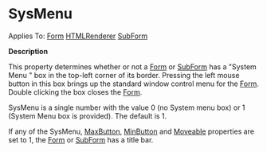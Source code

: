 




<h1 class="heading"><span class="name">SysMenu</span></h1>

Applies To: [Form](../a-z/form.md) [HTMLRenderer](../a-z/htmlrenderer.md) [SubForm](../a-z/subform.md)


**Description**


This property determines whether or not a [Form](../a-z/form.md) or [SubForm](../a-z/subform.md) has a "System Menu " box in the top-left corner of its border. Pressing the left mouse button in this box brings up the standard window control menu for the [Form](../a-z/form.md). Double clicking the box closes the [Form](../a-z/form.md).


SysMenu is a single number with the value 0 (no System menu box) or 1 (System Menu box is provided). The default is 1.


If any of the SysMenu, [MaxButton](../a-z/maxbutton.md), [MinButton](../a-z/minbutton.md) and [Moveable](../a-z/moveable.md) properties are set to 1, the [Form](../a-z/form.md) or [SubForm](../a-z/subform.md) has a title bar.



